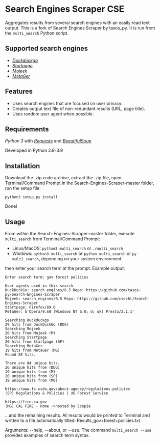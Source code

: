 # Search Engines Scraper CSE
Aggregates results from several search engines with an easily read text output. This is a fork of Search Engines Scraper by tasos_py. It is run from the `multi_search` Python script.
## Supported search engines  

- _[Duckduckgo](https://duckduckgo.com)_
- _[Startpage](https://www.startpage.com)_
- _[Mojeek](https://www.mojeek.com)_
- _[MetaGer](https://metager.org)_

## Features
 - Uses search engines that are focused on user privacy.
 - Creates output text file of non-redundant results (URL, page title).
 - Uses random user agent when possible.

## Requirements
_Python 3_ with
_[Requests](http://docs.python-requests.org/en/master/)_ and
_[BeautifulSoup](https://www.crummy.com/software/BeautifulSoup/bs4/doc/)_ 

Developed in Python 3.8-3.9

## Installation
Download the .zip code archive, extract the .zip file, open Terminal/Command Prompt in the Search-Engines-Scraper-master folder, run the setup file:

`python3 setup.py install`

Done!

## Usage  
From within the Search-Engines-Scraper-master folder, execute `multi_search` from Terminal/Command Prompt:
- Linux/MacOS: `python3 multi_search` or `./multi_search`
- Windows: `python3 multi_search` or `python multi_search` or `py multi_search`, depending on your system environment. 

then enter your search term at the prompt. Example output:
```
Enter search term: gov forest policies

User agents used in this search
DuckDuckGo: search_engines/0.5 Repo: https://github.com/tasos-py/Search-Engines-Scraper
Mojeek: search_engines/0.5 Repo: https://github.com/csecht/Search-Engines-Scraper
Startpage: Firefox/89.0
MetaGer: b'Opera/9.60 (Windows NT 6.0; U; uk) Presto/2.1.1'

Searching Duckduckgo
29 hits from DuckDuckGo (DDG)
Searching Mojeek
20 hits from Mojeek (M)
Searching Startpage
20 hits from Startpage (SP)
Searching MetaGer
19 hits from MetaGer (MG)
Found 88 hits.

There are 84 unique hits.
26 unique hits from (DDG)
19 unique hits from (M)
20 unique hits from (SP)
19 unique hits from (MG)

https://www.fs.usda.gov/about-agency/regulations-policies
(SP) Regulations & Policies | US Forest Service

https://fire.ca.gov
(MG) CAL FIRE - Home ->hosted by Scopia
```
...and the remaining results. All results would be printed to Terminal and written to a file automatically titled: Results_gov+forest+policies.txt

Arguments: --help, --about, or --use. The command `multi_search --use` provides examples of search term syntax.
